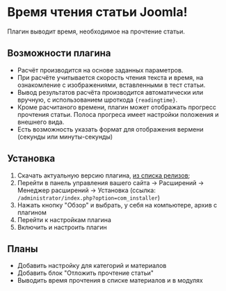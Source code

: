 # Время чтения статьи Joomla!

Плагин выводит время, необходимое на прочтение статьи.

## Возможности плагина

 - Расчёт производится на основе заданных параметров.
 - При расчёте учитывается скорость чтения текста и время, на ознакомление с изображениями, вставленными в тест статьи.
 - Вывод результатов расчёта производится автоматически или вручную, с использованием шроткода `{readingtime}`.
 - Кроме расчитаного времени, плагин может отображать прогресс прочтения статьи. Полоса прогреса имеет настройки положения и внешнего вида.
 - Есть возможность указать формат для отображения вермени (секунды или минуты-секунды)

## Установка

1. Скачать актуальную версию плагина, [из списка релизов](https://github.com/webmasterskaya/joomla-reading-time/releases/latest);
2. Перейти в панель управления вашего сайта -> Расширений -> Менеджер расширений -> Установка (ссылка: `/administrator/index.php?option=com_installer`)
3. Нажать кнопку "Обзор" и выбрать, у себя на компьютере, архив с плагином
4. Перейти к настройкам плагина
5. Включить и настроить плагин

## Планы

- Добавить настройку для категорий и материалов
- Добавить блок "Отложить прочтение статьи"
- Выводить время прочтения в списке материалов и в модулях